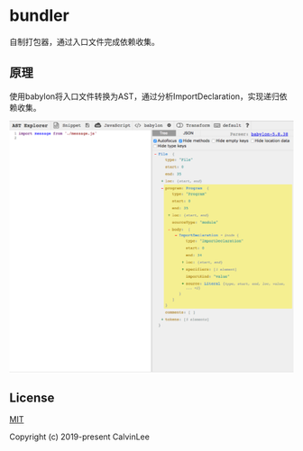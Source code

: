 # bundler
自制打包器，通过入口文件完成依赖收集。

## 原理
使用babylon将入口文件转换为AST，通过分析ImportDeclaration，实现递归依赖收集。

![](./demo.png)

## License
[MIT](./LICENSE)

Copyright (c) 2019-present CalvinLee
